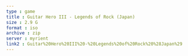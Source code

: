 ```yaml
---
type : game
title : Guitar Hero III - Legends of Rock (Japan)
size : 2.9 G
format : iso
archive : zip
server : myrient
link2 : Guitar%20Hero%20III%20-%20Legends%20of%20Rock%20%28Japan%29
---
```

